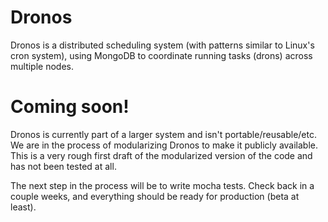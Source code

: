 Dronos
======

Dronos is a distributed scheduling system (with patterns similar to Linux's cron
system), using MongoDB to coordinate running tasks (drons) across multiple
nodes.


Coming soon!
======

Dronos is currently part of a larger system and isn't portable/reusable/etc. We
are in the process of modularizing Dronos to make it publicly available. This is
a very rough first draft of the modularized version of the code and has not been
tested at all.

The next step in the process will be to write mocha tests. Check back in a
couple weeks, and everything should be ready for production (beta at least).
